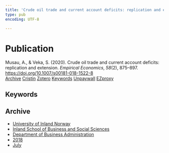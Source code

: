 ```yaml
---
title: 'Crude oil trade and current account deficits: replication and extension'
type: pub
encoding: UTF-8

---
```

<h1>Publication</h1>
<article id="csl-bib-container-87GPIKPZ" class="csl-bib-container">
  <div class="csl-bib-body"> <div class="csl-entry">Musau, A., &#38; Veka, S. (2020). Crude oil trade and current account deficits: replication and extension. <i>Empirical Economics</i>, <i>58</i>(2), 875–897. <a href="https://doi.org/10.1007/s00181-018-1522-8">https://doi.org/10.1007/s00181-018-1522-8</a></div> </div>
  <div class="csl-bib-buttons">
    <a href="#taxonomy-article-87GPIKPZ" alt="archive" class="csl-bib-button">Archive</a>
    <a href="https://app.cristin.no/results/show.jsf?id=1598117" alt="Cristin" class="csl-bib-button">Cristin</a>
    <a href="http://zotero.org/groups/5881554/items/87GPIKPZ" alt="Zotero" class="csl-bib-button">Zotero</a>
    <a href="#keywords-article-87GPIKPZ" alt="keywords" class="csl-bib-button">Keywords</a>
    <a href="https://doi.org/10.1007/s00181-018-1522-8" alt="Unpaywall" class="csl-bib-button">Unpaywall</a>
    <a href="https://doi.org/10.1007/s00181-018-1522-8" alt="EZproxy" class="csl-bib-button">EZproxy</a>
  </div>
  <div id="csl-bib-meta-container-87GPIKPZ"></div>
</article>
<div id="csl-bib-meta-87GPIKPZ" class="csl-bib-meta">
  <article id="keywords-article-87GPIKPZ" class="keywords-article">
    <h1>Keywords</h1>
    
  </article>
  <article id="taxonomy-article-87GPIKPZ" class="taxonomy-article">
    <h1>Archive</h1>
    <ul>
      <li>
        <a href="/en/archive/?key=3DCRN523">University of Inland Norway</a>
      </li>
      <li>
        <a href="/en/archive/?key=DU8Q9LN9">Inland School of Business and Social Sciences</a>
      </li>
      <li>
        <a href="/en/archive/?key=3IQA89I8">Department of Business Administration</a>
      </li>
      <li>
        <a href="/en/archive/?key=J22GWYYH">2018</a>
      </li>
      <li>
        <a href="/en/archive/?key=QLWYKE2U">July</a>
      </li>
    </ul>
  </article>
</div>
